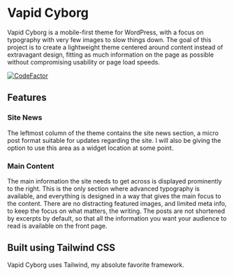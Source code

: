 # Vapid Cyborg

Vapid Cyborg is a mobile-first theme for WordPress, with a focus on typography with very few images to slow things down. The goal of this project is to create a lightweight theme centered around content instead of extravagant design, fitting as much information on the page as possible without compromising usability or page load speeds.

[![CodeFactor](https://www.codefactor.io/repository/github/aphoticdev/vapid-cyborg/badge)](https://www.codefactor.io/repository/github/aphoticdev/vapid-cyborg)

## Features

### Site News

The leftmost column of the theme contains the site news section, a micro post format suitable for updates regarding the site. I will also be giving the option to use this area as a widget location at some point.

### Main Content

The main information the site needs to get across is displayed prominently to the right. This is the only section where advanced typography is available, and everything is designed in a way that gives the main focus to the content. There are no distracting featured images, and limited meta info, to keep the focus on what matters, the writing. The posts are not shortened by excerpts by default, so that all the information you want your audience to read is available on the front page.

## Built using Tailwind CSS

Vapid Cyborg uses Tailwind, my absolute favorite framework.
